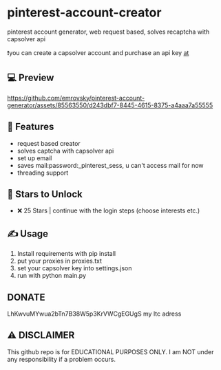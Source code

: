 # pinterest-account-creator

pinterest account generator, web request based, solves recaptcha with capsolver api



❗️you can create a capsolver account and purchase an api key [at](https://dashboard.capsolver.com/passport/register?inviteCode=c0lAroQKe-UX)

## 💻 Preview








https://github.com/emrovsky/pinterest-account-generator/assets/85563550/d243dbf7-8445-4615-8375-a4aaa7a55555






## 👾 Features
- request based creator
- solves captcha with capsolver api
- set up email
- saves mail:password:_pinterest_sess, u can't access mail for now
- threading support


## 🌟 Stars to Unlock

- ❌ 25 Stars | continue with the login steps (choose interests etc.)





## ✍️ Usage
1. Install requirements with pip install
2. put your proxies in proxies.txt
3. set your capsolver key into settings.json
4. run with python main.py

## DONATE
LhKwvuMYwua2bTn7B38W5p3KrVWCgEGUgS my ltc adress


## ⚠️ DISCLAIMER
This github repo is for EDUCATIONAL PURPOSES ONLY. I am NOT under any responsibility if a problem occurs.

